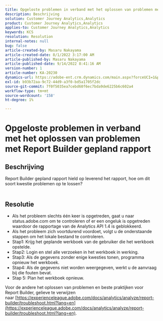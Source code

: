 ```yaml
---
title: Opgeloste problemen in verband met het oplossen van problemen met Report Builder gepland rapport
description: Beschrijving
solution: Customer Journey Analytics,Analytics
product: Customer Journey Analytics,Analytics
applies-to: Customer Journey Analytics,Analytics
keywords: KCS
resolution: Resolution
internal-notes: null
bug: false
article-created-by: Masaru Nakayama
article-created-date: 8/1/2022 3:17:00 AM
article-published-by: Masaru Nakayama
article-published-date: 9/14/2022 8:41:16 AM
version-number: 1
article-number: KA-20230
dynamics-url: https://adobe-ent.crm.dynamics.com/main.aspx?forceUCI=1&pagetype=entityrecord&etn=knowledgearticle&id=bd999166-4811-ed11-b83d-00224808629f
exl-id: b93b72aa-9c72-44d9-a3f0-bd5a1705f2dc
source-git-commit: 7f0f5035ea7cebd60f6ec7bda9de6225b6c602a4
workflow-type: tm+mt
source-wordcount: '158'
ht-degree: 1%

---
```


# Opgeloste problemen in verband met het oplossen van problemen met Report Builder gepland rapport

## Beschrijving

Report Builder gepland rapport hield op leverend het rapport, hoe om dit soort kwestie problemen op te lossen?
<br> 

## Resolutie


- Als het probleem slechts één keer is opgetreden, gaat u naar status.adobe.com om te controleren of er een ongeluk is opgetreden waardoor de rapportage van de Analytics API 1.4 is geblokkeerd.
- Als het probleem zich voortdurend voordoet, volgt u de onderstaande stappen om het lokale bestand te controleren.
- Stap1: Krijg het geplande werkboek van de gebruiker die het werkboek opstelde.
- Stap2: Login en stel alle verzoeken in het werkboek in werking.
- Stap3: Als de gegevens zonder enige kwesties tonen, programma opnieuw het werkboek.
- Stap4: Als de gegevens niet worden weergegeven, werkt u de aanvraag bij die fouten bevat.
- Stap 5: Plan het werkboek opnieuw.


Voor de andere het oplossen van problemen en beste praktijken voor Report Builder, gelieve te verwijzen naar [https://experienceleague.adobe.com/docs/analytics/analyze/report-builder/troubleshoot.html?lang=en](https://experienceleague.adobe.com/docs/analytics/analyze/report-builder/troubleshoot.html?lang=en).
